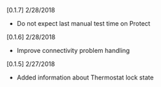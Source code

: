 [0.1.7]  2/28/2018
+ Do not expect last manual test time on Protect

[0.1.6]  2/28/2018
+ Improve connectivity problem handling

[0.1.5] 2/27/2018
+ Added information about Thermostat lock state
